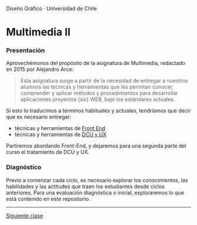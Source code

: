 Diseño Gráfico · Universidad de Chile

# Multimedia II

### Presentación

Aprovechémonos del propósito de la asignatura de Multimedia, redactado en 2015 por Alejandro Arce: 

> Esta asignatura surge a partir de la necesidad de entregar a nuestros alumnos las técnicas y herramientas que les permitan conocer, comprender y aplicar métodos y procedimientos para desarrollar aplicaciones proyectos (sic) WEB, bajo los estándares actuales.

Si esto lo traducimos a términos habituales y actuales, tendríamos que decir que es necesario entregar:
 
- técnicas y herramientas de [Front End](https://www.ida.cl/blog/desarrollo/desarrollador-front-end/)
- técnicas y herramientas de [DCU y UX](https://www.ida.cl/blog/diseno/workshop-diseno-centrado-en-el-usuario-y-ux/)

Partiremos abordando Front-End, y dejaremos para una segunda parte del curso el tratamiento de DCU y UX.

### Diagnóstico 

Previo a comenzar cada ciclo, es necesario explorar los conocimientos, las habilidades y las actitudes que traen los estudiantes desde ciclos anteriores. Para una evaluación diagnóstica o inicial, exploraremos lo que está contenido en este repositorio. 

- - - - - - - 

[Siguiente clase](https://github.com/profesorfaco/multimedia2_2)
